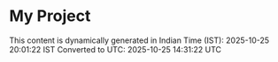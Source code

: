 # My Project

This content is dynamically generated in Indian Time (IST): 2025-10-25 20:01:22 IST
Converted to UTC: 2025-10-25 14:31:22 UTC
